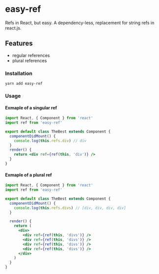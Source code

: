 # easy-ref

Refs in React, but easy. A dependency-less, replacement for string refs in
react.js.

## Features

- regular references
- plural references

### Installation

```
yarn add easy-ref
```

### Usage

#### Exmaple of a singular ref

```jsx
import React, { Component } from 'react'
import ref from 'easy-ref'

export default class TheBest extends Component {
  componentDidMount() {
    console.log(this.refs.div) // div
  }
  render() {
    return <div ref={ref(this, 'div')} />
  }
}
```

#### Exmaple of a plural ref

```jsx
import React, { Component } from 'react'
import ref from 'easy-ref'

export default class TheBest extends Component {
  componentDidMount() {
    console.log(this.refs.divs) // [div, div, div, div]
  }

  render() {
    return (
      <div>
        <div ref={ref(this, 'divs')} />
        <div ref={ref(this, 'divs')} />
        <div ref={ref(this, 'divs')} />
        <div ref={ref(this, 'divs')} />
      </div>
    )
  }
}
```

